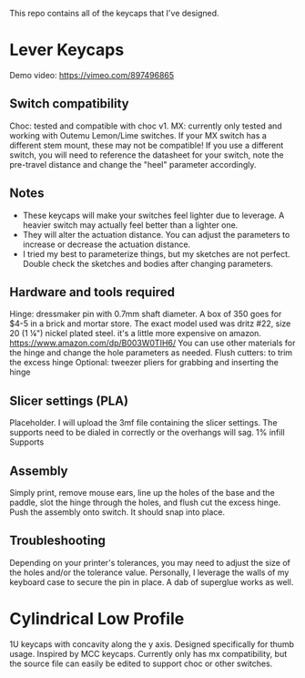 This repo contains all of the keycaps that I've designed.

# Lever Keycaps
Demo video: https://vimeo.com/897496865

## Switch compatibility
Choc: tested and compatible with choc v1.
MX: currently only tested and working with Outemu Lemon/Lime switches. If your MX switch has a different stem mount, these may not be compatible!
If you use a different switch, you will need to reference the datasheet for your switch, note the pre-travel distance and change the "heel" parameter accordingly.
    
## Notes
- These keycaps will make your switches feel lighter due to leverage. A heavier switch may actually feel better than a lighter one.
- They will alter the actuation distance. You can adjust the parameters to increase or decrease the actuation distance.
- I tried my best to parameterize things, but my sketches are not perfect. Double check the sketches and bodies after changing parameters.

## Hardware and tools required 
Hinge: dressmaker pin with 0.7mm shaft diameter. A box of 350 goes for $4-5 in a brick and mortar store. The exact model used was dritz #22, size 20 (1 ¼") nickel plated steel. it's a little more expensive on amazon. https://www.amazon.com/dp/B003W0TIH6/
You can use other materials for the hinge and change the hole parameters as needed.
Flush cutters: to trim the excess hinge
Optional: tweezer pliers for grabbing and inserting the hinge

## Slicer settings (PLA)
Placeholder. I will upload the 3mf file containing the slicer settings. The supports need to be dialed in correctly or the overhangs will sag.
1% infill
Supports

## Assembly
Simply print, remove mouse ears, line up the holes of the base and the paddle, slot the hinge through the holes, and flush cut the excess hinge. Push the assembly onto switch. It should snap into place.

## Troubleshooting
Depending on your printer's tolerances, you may need to adjust the size of the holes and/or the tolerance value. 
Personally, I leverage the walls of my keyboard case to secure the pin in place. A dab of superglue works as well.

# Cylindrical Low Profile
1U keycaps with concavity along the y axis. Designed specifically for thumb usage. Inspired by MCC keycaps.
Currently only has mx compatibility, but the source file can easily be edited to support choc or other switches.

